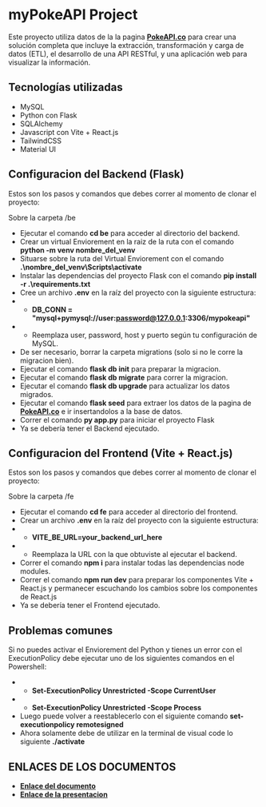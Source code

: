 # myPokeAPI Project

Este proyecto utiliza datos de la la pagina **[PokeAPI.co](https://pokeapi.co/)** para crear una solución completa que incluye la extracción, transformación y carga de datos (ETL), el desarrollo de una API RESTful, y una aplicación web para visualizar la información.

## Tecnologías utilizadas

- MySQL
- Python con Flask
- SQLAlchemy
- Javascript con Vite + React.js
- TailwindCSS
- Material UI

## Configuracion del Backend (Flask)

Estos son los pasos y comandos que debes correr al momento de clonar el proyecto:

Sobre la carpeta /be
- Ejecutar el comando **cd be** para acceder al directorio del backend.
- Crear un virtual Enviorement en la raiz de la ruta con el comando **python -m venv nombre_del_venv**
- Situarse sobre la ruta del Virtual Enviorement con el comando **.\nombre_del_venv\Scripts\activate**
- Instalar las dependencias del proyecto Flask con el comando **pip install -r .\requirements.txt**
- Cree un archivo **.env** en la raíz del proyecto con la siguiente estructura:
- - **DB_CONN = "mysql+pymysql://user:password@127.0.0.1:3306/mypokeapi"**
- - Reemplaza user, password, host y puerto según tu configuración de MySQL.
- De ser necesario, borrar la carpeta migrations (solo si no le corre la migracion bien).
- Ejecutar el comando **flask db init** para preparar la migracion.
- Ejecutar el comando **flask db migrate** para correr la migracion.
- Ejecutar el comando **flask db upgrade** para actualizar los datos migrados.
- Ejecutar el comando **flask seed** para extraer los datos de la pagina de **[PokeAPI.co](https://pokeapi.co/)** e ir insertandolos a la base de datos.
- Correr el comando **py app.py** para iniciar el proyecto Flask
- Ya se debería tener el Backend ejecutado.

## Configuracion del Frontend (Vite + React.js)

Estos son los pasos y comandos que debes correr al momento de clonar el proyecto:

Sobre la carpeta /fe
- Ejecutar el comando **cd fe** para acceder al directorio del frontend.
- Crear un archivo **.env** en la raíz del proyecto con la siguiente estructura:
- - **VITE_BE_URL=your_backend_url_here**
- - Reemplaza la URL con la que obtuviste al ejecutar el backend.
- Correr el comando **npm i** para instalar todas las dependencias node modules.
- Correr el comando **npm run dev** para preparar los componentes Vite + React.js y permanecer escuchando los cambios sobre los componentes de React.js
- Ya se debería tener el Frontend ejecutado.

## Problemas comunes

Si no puedes activar el Enviorement del Python y tienes un error con el ExecutionPolicy debe ejecutar uno de los siguientes comandos en el Powershell:
- - **Set-ExecutionPolicy Unrestricted -Scope CurrentUser**
- - **Set-ExecutionPolicy Unrestricted -Scope Process**
- Luego puede volver a reestablecerlo con el siguiente comando **set-executionpolicy remotesigned**
- Ahora solamente debe de utilizar en la terminal de visual code lo siguiente **./activate**

## ENLACES DE LOS DOCUMENTOS

- **[Enlace del documento](https://utpac-my.sharepoint.com/:b:/g/personal/rafael_chung_utp_ac_pa/EdKbnyhU85ZItu9Fm5Yg9H8Bwng1WAuUzOSxTRAWL5A5Ng?e=kLME2q)**
- **[Enlace de la presentacion](https://utpac-my.sharepoint.com/:p:/g/personal/rafael_chung_utp_ac_pa/EbEsPVXJvr5PnwQwgDPeiRAB2w4rSk-gYPsPh03vAcj0nw?e=bBTTar)**

